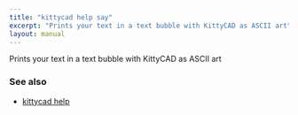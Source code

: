 ```yaml
---
title: "kittycad help say"
excerpt: "Prints your text in a text bubble with KittyCAD as ASCII art"
layout: manual
---
```


Prints your text in a text bubble with KittyCAD as ASCII art

### See also

* [kittycad help](./kittycad_help)